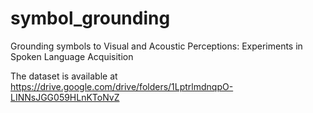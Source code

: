 # symbol_grounding
Grounding symbols to Visual and Acoustic Perceptions: Experiments in Spoken Language Acquisition



The dataset is available at https://drive.google.com/drive/folders/1LptrlmdnqpO-LINNsJGG059HLnKToNvZ
